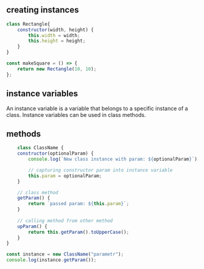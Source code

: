 ## creating instances

```js
class Rectangle{
    constructor(width, height) {
        this.width = width;
        this.height = height;
    }
}

const makeSquare = () => {
    return new Rectangle(10, 10);
};
```

## instance variables
An instance variable is a variable that belongs to a specific instance of a class. Instance variables can be used in class methods.

## methods
```js
	class ClassName {
    constructor(optionalParam) {
        console.log(`New class instance with param: ${optionalParam}`);

        // capturing constructor param into instance variable
        this.param = optionalParam;
    }

    // class method
    getParam() {
        return `passed param: ${this.param}`;
    }
    
    // calling method from other method
    upParam() {
        return this.getParam().toUpperCase();
    }
}

const instance = new ClassName("parametr");
console.log(instance.getParam());
```